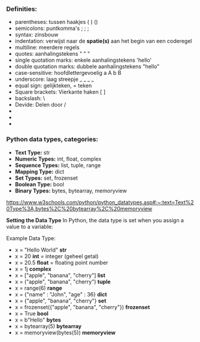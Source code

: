 ### Definities:

- parentheses: tussen haakjes  (  )  ()
- semicolons: puntkomma's ;  ;  ; 
- syntax: zinsbouw
- indentation: verwijst naar de **spatie(s)** aan het begin van een coderegel
- multiline: meerdere regels
- quotes: aanhalingstekens " " "
- single quotation marks: enkele aanhalingstekens  'hello'
- double quotation marks: dubbele aanhalingstekens  "hello"
- case-sensitive: hoofdlettergevoelig  a  A  b B
- underscore: laag streepje _ _ _ _
- equal sign: gelijkteken, = teken
- Square brackets: Vierkante haken [   ]
- backslash: \
- Devide: Delen door /
- 
- 
- 

### Python data types, categories:

- **Text Type:**	str
- **Numeric Types:**	int, float, complex
- **Sequence Types:**	list, tuple, range
- **Mapping Type:**	dict
- **Set Types:**	set, frozenset
- **Boolean Type:**	bool
- **Binary Types:**	bytes, bytearray, memoryview

https://www.w3schools.com/python/python_datatypes.asp#:~:text=Text%20Type%3A,bytes%2C%20bytearray%2C%20memoryview


**Setting the Data Type**
In Python, the data type is set when you assign a value to a variable:

Example	Data Type:

- x = "Hello World"	                                **str**	
- x = 20	                                          **int**	= integer (geheel getal)
- x = 20.5	                                        **float**	= floating point number
- x = 1j	                                          **complex**	
- x = ["apple", "banana", "cherry"]	                **list**	
- x = ("apple", "banana", "cherry")	                **tuple**	
- x = range(6)	                                    **range**	
- x = {"name" : "John", "age" : 36}	                **dict**	
- x = {"apple", "banana", "cherry"}	                **set**	
- x = frozenset({"apple", "banana", "cherry"})	    **frozenset**	
- x = True	                                        **bool**	
- x = b"Hello"	                                    **bytes**	
- x = bytearray(5)	                                **bytearray**	
- x = memoryview(bytes(5))	                        **memoryview**










